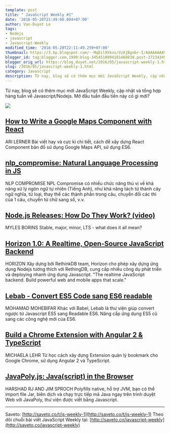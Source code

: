 ```yaml
---
template: post
title: " JavaScript Weekly #1"
date: '2016-05-20T21:49:00.004+07:00'
author: Van-Duyet Le
tags:
- Nodejs
- javascript
- Javascript-Weekly
modified_time: '2016-05-20T22:11:49.259+07:00'
thumbnail: https://3.bp.blogspot.com/--MqDil9Xkos/Vz8jBgnbr-I/AAAAAAAAViI/2carPWBy2bEwuqHYyinS1nz0tWur3vHlgCK4B/s1600/clickable-markers.png
blogger_id: tag:blogger.com,1999:blog-3454518094181460838.post-3723434592731166074
blogger_orig_url: https://blog.duyet.net/2016/05/javascript-weekly-1.html
slug: /2016/05/javascript-weekly-1.html
category: Javascript
description: Từ nay, blog sẽ có thêm mục mới JavaScript Weekly, cập nhật và tổng hợp hàng tuần về Javascript/Nodejs. Mở đầu tuần đầu tiên này có gì mới?
---
```


Từ nay, blog sẽ có thêm mục mới JavaScript Weekly, cập nhật và tổng hợp hàng tuần về Javascript/Nodejs. Mở đầu tuần đầu tiên này có gì mới?

[![](https://3.bp.blogspot.com/--MqDil9Xkos/Vz8jBgnbr-I/AAAAAAAAViI/2carPWBy2bEwuqHYyinS1nz0tWur3vHlgCK4B/s640/clickable-markers.png)](http://3.bp.blogspot.com/--MqDil9Xkos/Vz8jBgnbr-I/AAAAAAAAViI/2carPWBy2bEwuqHYyinS1nz0tWur3vHlgCK4B/s1600/clickable-markers.png)

## [How to Write a Google Maps Component with React](http://saveto.co/IZCPwr) ##
ARI LERNER
Bài viết hay và cực kì chi tiết, cách để xây dựng React Component bản đồ sử dụng Google Maps API, sử dụng ES6.

## [nlp_compromise: Natural Language Processing in JS](http://saveto.co/h9GY1U) ##
NLP COMPROMISE
NPL Compromise có nhiều chức năng thú vị về khả năng xử lý ngôn ngữ tự nhiên (Tiếng Anh), như khả năng tách từ thành cây ngữ nghĩa, từ loại, thay thế các thành phần trong câu, chuyển đổi các thì của 1 câu, chuyển từ chữ sang số, v.v.

## [Node.js Releases: How Do They Work? (video)](http://saveto.co/C2fYSG) ##
MYLES BORINS
Stable, major, minor, LTS - what does it all mean?

## [Horizon 1.0: A Realtime, Open-Source JavaScript Backend](http://saveto.co/SmaLPp) ##
HORIZON
Xây dựng bởi RethinkDB team, Horizon cho phép xây dựng ứng dụng Nodejs tương thích với RethingDB, cung cấp nhiều công dụ phát triển và deploying nhanh ứng dụng Javascript.
"The realtime JavaScript backend. Build powerful web and mobile apps that scale."

## [Lebab - Convert ES5 Code sang ES6 readable](http://saveto.co/1GqxVZ) ##
MOHAMAD MOHEBIFAR
Khác với Babel, Lebab là thư viện giúp convert ngược từ Javascript ES5 sang Readable ES6. Nâng cấp ứng dụng ES5 cũ sang các công nghệ mới của ES6.

## [Build a Chrome Extension with Angular 2 & TypeScript](http://saveto.co/971wz1) ##
MICHAELA LEHR
Từ học cách xây dựng Extension quản lý bookmark cho Google Chrome, sử dụng Angular 2 và TypeScript.

## [JavaPoly.js: Java(script) in the Browser](http://saveto.co/7H1i3g) ##
HARSHAD RJ AND JIM SPROCH
Polyfills native, hỗ trợ JVM, bạn có thể import file Jar, biên dịch và chạy trực tiếp mã Java ngay trên trình duyệt Web với JavaPoly, thư viện được viết bằng Javascript.

-----------------------
Saveto: [http://saveto.co/t/js-weekly-1](http://saveto.co/t/js-weekly-1)
Theo dõi chuỗi bài viết JavaScript Weekly tại: [http://saveto.co/javascript-weekly](http://saveto.co/javascript-weekly)
